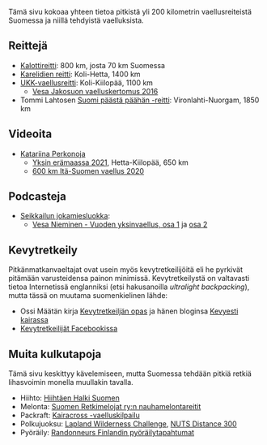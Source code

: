 ---
---

Tämä sivu kokoaa yhteen tietoa pitkistä yli 200 kilometrin vaellusreiteistä Suomessa ja niillä tehdyistä vaelluksista.

## Reittejä

- [Kalottireitti](https://www.luontoon.fi/kalottireitti): 800 km, josta 70 km Suomessa
- [Karelidien reitti](https://www.instagram.com/p/CeIvLbgOHjI/): Koli-Hetta, 1400 km
- [UKK-vaellusreitti](https://fi.wikipedia.org/wiki/UKK-reitti): Koli-Kiilopää, 1100 km
  - [Vesa Jakosuon vaelluskertomus 2016](https://aloneinthewild.net/2018/05/30/ukk-reitti-kolilta-kiilopaalle/)
- Tommi Lahtosen [Suomi päästä päähän -reitti](https://hazor.iki.fi/2021/suomi/): Vironlahti-Nuorgam, 1850 km

## Videoita

- [Katariina Perkonoja](https://www.youtube.com/c/KatariinaPerkonojaHikes/featured)
  - [Yksin erämaassa 2021](https://www.youtube.com/watch?v=orYMHqnT2go&list=PLI4aje80TjLPUoiycfSsytvjz44HLtOcS), Hetta-Kiilopää, 650 km
  - [600 km Itä-Suomen vaellus 2020](https://www.youtube.com/watch?v=lC20LCn_ReA&list=PLI4aje80TjLObi-oH57iaYk8fm5zdxK6d)

## Podcasteja

- [Seikkailun jokamiesluokka](https://www.supla.fi/podcast/seikkailun-jokamiesluokka):
  - [Vesa Nieminen - Vuoden yksinvaellus, osa 1](https://www.supla.fi/episode/c9f7786c-275a-5ccb-8fe0-a6532dbe10fe) ja [osa 2](https://www.supla.fi/episode/31f49d39-5ed2-5d43-b6fd-2ce9d8870535)
  
## Kevytretkeily

Pitkänmatkanvaeltajat ovat usein myös kevytretkeilijöitä eli he pyrkivät pitämään varusteidensa painon minimissä. Kevytretkeilystä on valtavasti tietoa Internetissä englanniksi (etsi hakusanoilla _ultralight backpacking_), mutta tässä on muutama suomenkielinen lähde:

- Ossi Määtän kirja [Kevytretkeiljän opas](https://kevyestikairassa.com/blog/index.php/2020/02/24/kevytretkeilijan-opas/) ja hänen bloginsa [Kevyesti kairassa](https://kevyestikairassa.com/blog/)
- [Kevytretkeilijät Facebookissa](https://www.facebook.com/groups/kevytretkeilijat/)

## Muita kulkutapoja

Tämä sivu keskittyy kävelemiseen, mutta Suomessa tehdään pitkiä retkiä lihasvoimin monella muullakin tavalla. 

- Hiihto: [Hiihtäen Halki Suomen](https://www.hhs-ski.net/fi/hiihtaen-halki-suomen/)
- Melonta: [Suomen Retkimelojat ry:n nauhamelontareitit](https://retkimelojat.fi/) 
- Packraft: [Kairacross -vaelluskilpailu](https://kairacross.fi/fi/etusivu)
- Polkujuoksu: [Lapland Wilderness Challenge](https://laplandchallenge.net/), [NUTS Distance 300](https://nutsyllaspallas.com/fi/nutsdistance300/)
- Pyöräily: [Randonneurs Finlandin pyöräilytapahtumat](https://www.randonneurs.fi/)
